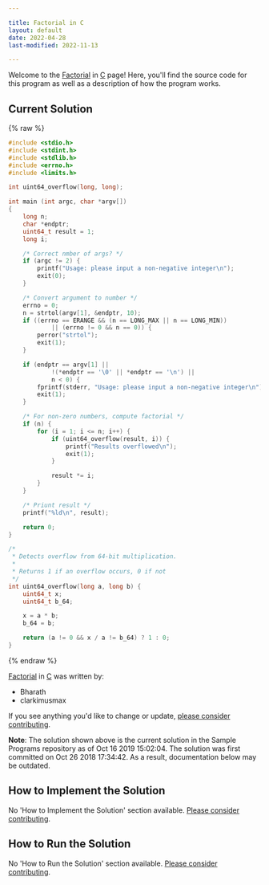 ```yaml
---

title: Factorial in C
layout: default
date: 2022-04-28
last-modified: 2022-11-13

---
```


Welcome to the [Factorial](https://sampleprograms.io/projects/factorial) in [C](https://sampleprograms.io/languages/c) page! Here, you'll find the source code for this program as well as a description of how the program works.

## Current Solution

{% raw %}

```c
#include <stdio.h>
#include <stdint.h>
#include <stdlib.h>
#include <errno.h>
#include <limits.h>

int uint64_overflow(long, long);

int main (int argc, char *argv[])
{
	long n;
	char *endptr;
	uint64_t result = 1;
	long i;

	/* Correct nmber of args? */
	if (argc != 2) {
		printf("Usage: please input a non-negative integer\n");
		exit(0);
	}

	/* Convert argument to number */
	errno = 0;
	n = strtol(argv[1], &endptr, 10);
	if ((errno == ERANGE && (n == LONG_MAX || n == LONG_MIN))
			|| (errno != 0 && n == 0)) {
		perror("strtol");
		exit(1);
	}

	if (endptr == argv[1] ||
			!(*endptr == '\0' || *endptr == '\n') ||
			n < 0) {
		fprintf(stderr, "Usage: please input a non-negative integer\n");
		exit(1);
	}

	/* For non-zero numbers, compute factorial */
	if (n) {
		for (i = 1; i <= n; i++) {
			if (uint64_overflow(result, i)) {
				printf("Results overflowed\n");
				exit(1);
			}

			result *= i;
		}
	}

	/* Priunt result */
	printf("%ld\n", result);

	return 0;
}

/*
 * Detects overflow from 64-bit multiplication.
 *
 * Returns 1 if an overflow occurs, 0 if not
 */
int uint64_overflow(long a, long b) {
	uint64_t x;
	uint64_t b_64;

	x = a * b;
	b_64 = b;

	return (a != 0 && x / a != b_64) ? 1 : 0;
}
```

{% endraw %}

[Factorial](https://sampleprograms.io/projects/factorial) in [C](https://sampleprograms.io/languages/c) was written by:

- Bharath
- clarkimusmax

If you see anything you'd like to change or update, [please consider contributing](https://github.com/TheRenegadeCoder/sample-programs).

**Note**: The solution shown above is the current solution in the Sample Programs repository as of Oct 16 2019 15:02:04. The solution was first committed on Oct 26 2018 17:34:42. As a result, documentation below may be outdated.

## How to Implement the Solution

No 'How to Implement the Solution' section available. [Please consider contributing](https://github.com/TheRenegadeCoder/sample-programs-website).

## How to Run the Solution

No 'How to Run the Solution' section available. [Please consider contributing](https://github.com/TheRenegadeCoder/sample-programs-website).